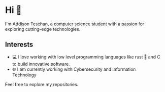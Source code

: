 # Hi 👋

I'm Addison Teschan, a computer science student with a passion for exploring cutting-edge technologies.

## Interests

- 💻 I love working with low level programming languages like rust 🦀 and C to build innovative software.
- 🌐 I am currently working with Cybersecurity and Information Technology


Feel free to explore my repositories.
